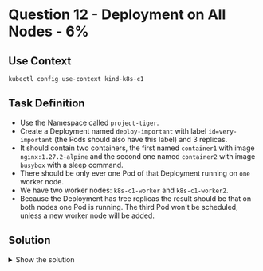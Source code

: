 # Question 12 - Deployment on All Nodes - 6%

## Use Context

```shell
kubectl config use-context kind-k8s-c1
```

## Task Definition

- Use the Namespace called `project-tiger`.
- Create a Deployment named `deploy-important` with label `id=very-important` (the Pods should also have this label) and 3 replicas.
- It should contain two containers, the first named `container1` with image `nginx:1.27.2-alpine` and the second one named `container2` with image `busybox` with a sleep command.
- There should be only ever one Pod of that Deployment running on `one` worker node.
- We have two worker nodes: `k8s-c1-worker` and `k8s-c1-worker2`.
- Because the Deployment has tree replicas the result should be that on both nodes one Pod is running. The third Pod won't be scheduled, unless a new worker node will be added.

## Solution

<details>
  <summary>Show the solution</summary>

### Create the Deployment YAML Definition

```shell
k -n project-tiger create deployment deploy-important --image=nginx:1.7.6-alpine --replicas=3 -o yaml --dry-run=client > 12.yaml
```

### Change the YAML Definition

Additional to add a second container, the important task is to prevent two containers to run in the same node. We need to add a `podAntiAffinity` rule and for the `matchExpressions` we need to add the Deployment labels.

```yaml
affinity:
  podAntiAffinity:
    requiredDuringSchedulingIgnoredDuringExecution:
    - topologyKey: kubernetes.io/hostname
      labelSelector:
        matchExpressions:
        - key: id
          operator: In
          values:
          - very-important
```

The complete YAML definition:

```yaml
apiVersion: apps/v1
kind: Deployment
metadata:
  labels:
    id: very-important
  name: deploy-important
  namespace: project-tiger
spec:
  replicas: 3
  selector:
    matchLabels:
      id: very-important
  strategy: {}
  template:
    metadata:
      labels:
        id: very-important
    spec:
      affinity:
        podAntiAffinity:
          requiredDuringSchedulingIgnoredDuringExecution:
            - topologyKey: kubernetes.io/hostname
              labelSelector:
                matchExpressions:
                  - key: id
                    operator: In
                    values:
                      - very-important
      containers:
      - image: nginx:1.7.6-alpine
        name: container1
        resources: {}
      - image: kubernetes/pause
        name: container2
```

### Apply the YAML Definition

```shell
k apply -f 12.yaml
deployment.apps/deploy-important created
```

### Validate the Pods Distribution in the Cluster

```shell
k -n project-tiger get pod -o wide
NAME                                READY   STATUS    RESTARTS   AGE   IP           NODE             NOMINATED NODE   READINESS GATES
deploy-important-5f8df96666-4sf8v   2/2     Running   0          8s    10.244.2.5   k8s-c1-worker    <none>           <none>
deploy-important-5f8df96666-dswxg   2/2     Running   0          8s    10.244.1.4   k8s-c1-worker2   <none>           <none>
deploy-important-5f8df96666-swcvn   0/2     Pending   0          8s    <none>       <none>           <none>           <none>
```

## Clean the Environment

### Delete the Deployment

```shell
k -n project-tiger delete deploy deploy-important
deployment.apps "deploy-important" deleted
```

### Check Pods were deleted

```shell
k -n project-tiger get pod -o wide
No resources found in project-tiger namespace.
```

### Delete the Namespace

```shell
k delete ns project-tiger
namespace "project-tiger" deleted
```
</details>
